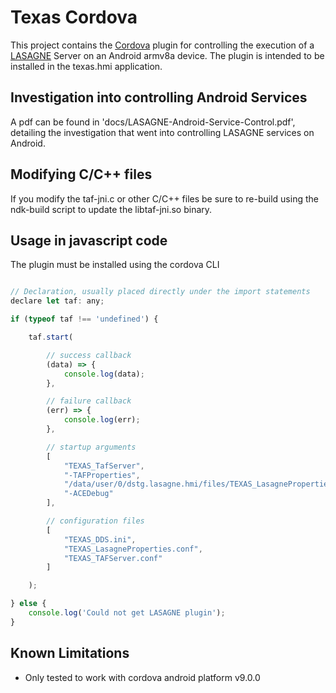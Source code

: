# Texas Cordova

This project contains the [Cordova](https://cordova.apache.org/docs/en/latest/guide/overview/index.html) plugin for controlling the execution of a [LASAGNE](https://github.com/LASAGNE-Open-Systems) Server on an Android armv8a device. The plugin is intended to be installed in the texas.hmi application.

## Investigation into controlling Android Services

A pdf can be found in 'docs/LASAGNE-Android-Service-Control.pdf', detailing the investigation that went into controlling LASAGNE services on Android.

## Modifying C/C++ files

If you modify the taf-jni.c or other C/C++ files be sure to re-build using the ndk-build script to update the libtaf-jni.so binary.

## Usage in javascript code

The plugin must be installed using the cordova CLI

```Javascript

// Declaration, usually placed directly under the import statements
declare let taf: any;

if (typeof taf !== 'undefined') {

    taf.start(

        // success callback
        (data) => {
            console.log(data);
        },

        // failure callback
        (err) => {
            console.log(err);
        },

        // startup arguments
        [
            "TEXAS_TafServer",
            "-TAFProperties",
            "/data/user/0/dstg.lasagne.hmi/files/TEXAS_LasagneProperties.conf:android",
            "-ACEDebug"
        ],

        // configuration files
        [
            "TEXAS_DDS.ini", 
            "TEXAS_LasagneProperties.conf",
            "TEXAS_TAFServer.conf"
        ]

    );

} else {
    console.log('Could not get LASAGNE plugin');
}
```

## Known Limitations

* Only tested to work with cordova android platform v9.0.0

